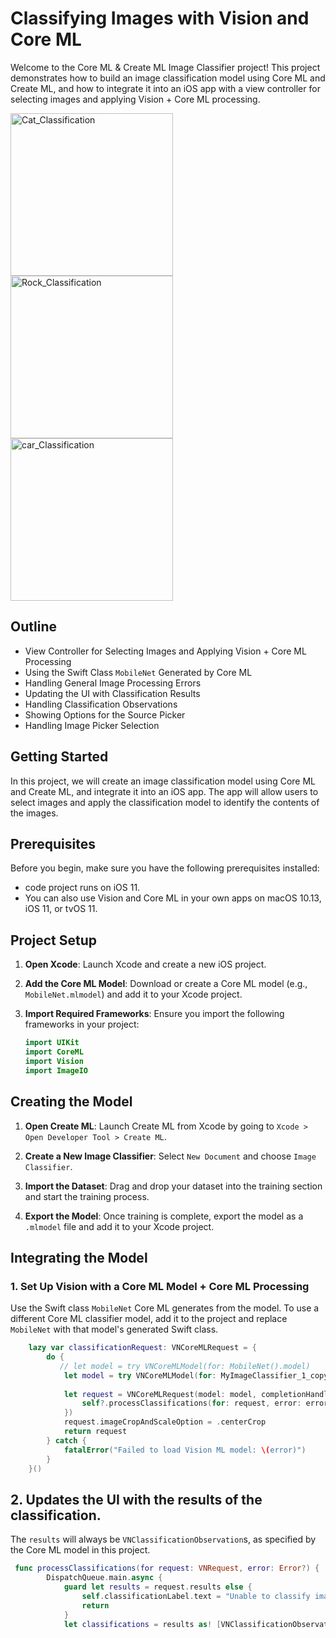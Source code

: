 # Classifying Images with Vision and Core ML

Welcome to the Core ML & Create ML Image Classifier project! This project demonstrates how to build an image classification model using Core ML and Create ML, and how to integrate it into an iOS app with a view controller for selecting images and applying Vision + Core ML processing.


<img width="260" alt="Cat_Classification" src="https://github.com/LinCodeVibe/coreML_iOS_CreateML_ImageClassifier/assets/166785174/74622fed-cf52-45b5-83f1-951d1b683ed6"> <img width="260" alt="Rock_Classification" src="https://github.com/LinCodeVibe/coreML_iOS_CreateML_ImageClassifier/assets/166785174/bd1287c9-39d0-4796-9e5a-a223a56a4882"> <img width="260" alt="car_Classification" src="https://github.com/LinCodeVibe/coreML_iOS_CreateML_ImageClassifier/assets/166785174/b90fc84a-d653-4a13-9875-08169d810a27">

## Outline
  - View Controller for Selecting Images and Applying Vision + Core ML Processing
  - Using the Swift Class `MobileNet` Generated by Core ML
  - Handling General Image Processing Errors
  - Updating the UI with Classification Results
  - Handling Classification Observations
  - Showing Options for the Source Picker
  - Handling Image Picker Selection

## Getting Started

In this project, we will create an image classification model using Core ML and Create ML, and integrate it into an iOS app. The app will allow users to select images and apply the classification model to identify the contents of the images.

## Prerequisites

Before you begin, make sure you have the following prerequisites installed:
- code project runs on iOS 11.
- You can also use Vision and Core ML in your own apps on macOS 10.13, iOS 11, or tvOS 11.


## Project Setup

1. **Open Xcode**: Launch Xcode and create a new iOS project.

2. **Add the Core ML Model**: Download or create a Core ML model (e.g., `MobileNet.mlmodel`) and add it to your Xcode project.

3. **Import Required Frameworks**: Ensure you import the following frameworks in your project:
    ```swift
    import UIKit
    import CoreML
    import Vision
    import ImageIO
    ```

## Creating the Model

1. **Open Create ML**: Launch Create ML from Xcode by going to `Xcode > Open Developer Tool > Create ML`.

2. **Create a New Image Classifier**: Select `New Document` and choose `Image Classifier`.

3. **Import the Dataset**: Drag and drop your dataset into the training section and start the training process.

4. **Export the Model**: Once training is complete, export the model as a `.mlmodel` file and add it to your Xcode project.

## Integrating the Model

### 1. Set Up Vision with a Core ML Model + Core ML Processing

Use the Swift class `MobileNet` Core ML generates from the model.
             To use a different Core ML classifier model, add it to the project
             and replace `MobileNet` with that model's generated Swift class.

```swift
    lazy var classificationRequest: VNCoreMLRequest = {
        do {
           // let model = try VNCoreMLModel(for: MobileNet().model)
            let model = try VNCoreMLModel(for: MyImageClassifier_1_copy_3().model)
            
            let request = VNCoreMLRequest(model: model, completionHandler: { [weak self] request, error in
                self?.processClassifications(for: request, error: error)
            })
            request.imageCropAndScaleOption = .centerCrop
            return request
        } catch {
            fatalError("Failed to load Vision ML model: \(error)")
        }
    }()

```




## 2. Updates the UI with the results of the classification.
The `results` will always be `VNClassificationObservation`s, as specified by the Core ML model in this project.


```swift
 func processClassifications(for request: VNRequest, error: Error?) {
        DispatchQueue.main.async {
            guard let results = request.results else {
                self.classificationLabel.text = "Unable to classify image.\n\(error!.localizedDescription)"
                return
            }
            let classifications = results as! [VNClassificationObservation]

```







